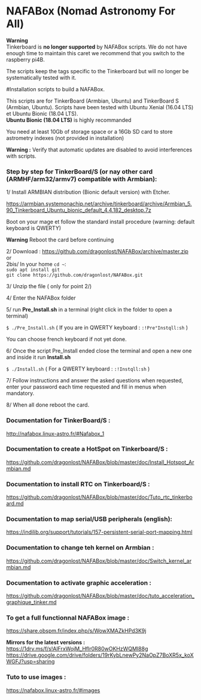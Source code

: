 # NAFABox (Nomad Astronomy For All)

**Warning**   
Tinkerboard is **no longer supported** by NAFABox scripts.
We do not have enough time to maintain this caret we recommend that you switch to the raspberry pi4B. 

The scripts keep the tags specific to the Tinkerboard but will no longer be systematically tested with it.

#Installation scripts to build a NAFABox.

This scripts are for TinkerBoard (Armbian, Ubuntu) and TinkerBoard S (Armbian, Ubuntu).
Scripts have been tested with Ubuntu Xenial (16.04 LTS) et Ubuntu Bionic (18.04 LTS).  
**Ubuntu Bionic (18.04 LTS)** is highly recommanded

You need at least 10Gb of storage space or a 16Gb SD card to store astrometry indexes (not provided in installation)  

**Warning :** Verify that automatic updates are disabled to avoid interferences with scripts.


### Step by step for TinkerBoard/S (or nay other card (ARMHF/arm32/armv7) compatible with Armbian):

1/ Install ARMBIAN distribution (Bionic default version) with Etcher.

https://armbian.systemonachip.net/archive/tinkerboard/archive/Armbian_5.90_Tinkerboard_Ubuntu_bionic_default_4.4.182_desktop.7z    

Boot on your mage et follow the standard install procedure (warning: default keyboard is QWERTY)

**Warning** Reboot the card before continuing

2/ Download :  https://github.com/dragonlost/NAFABox/archive/master.zip  
or  
2bis/ In your home `cd ~`:   
`sudo apt install git`   
`git clone https://github.com/dragonlost/NAFABox.git`

3/ Unzip the file ( only for point 2/)

4/ Enter the NAFABox folder

5/ run **Pre_Install.sh** in a terminal (right click in the folder to open a terminal)

`$ ./Pre_Install.sh` 
( If you are in QWERTY keyboard : `:!Pre°Instqll:sh` ) 

You can choose french keyboard if not yet done.

6/ Once the script Pre_Install ended close the terminal and open a new one and inside it run **Install.sh**

`$ ./Install.sh` 
( For a QWERTY keyboard : `:!Instqll:sh` ) 

7/ Follow instructions and answer the asked questions when requested, enter your password each time requested and fill in menus when mandatory.

8/ When all done reboot the card.


### Documentation for TinkerBoard/S :   
http://nafabox.linux-astro.fr/#Nafabox_1

### Documentation to create a HotSpot on Tinkerboard/S :  
https://github.com/dragonlost/NAFABox/blob/master/doc/Install_Hotspot_Armbian.md   

### Documentation to install RTC on Tinkerboard/S :   
https://github.com/dragonlost/NAFABox/blob/master/doc/Tuto_rtc_tinkerboard.md

### Documentation to map serial/USB peripherals (english):   
https://indilib.org/support/tutorials/157-persistent-serial-port-mapping.html

### Documentation to change teh kernel on Armbian :
https://github.com/dragonlost/NAFABox/blob/master/doc/Switch_kernel_armbian.md

### Documentation to activate graphic acceleration :
https://github.com/dragonlost/NAFABox/blob/master/doc/tuto_acceleration_graphique_tinker.md

### To get a full functionnal NAFABox image :   
https://share.obspm.fr/index.php/s/WowXMAZkHPd3K9j

**Mirrors for the latest versions :**  
https://1drv.ms/f/s!AlFrxWojM_Hflr0R80wOKHzWQMI88g   
https://drive.google.com/drive/folders/19rKybLnewPy2NaOpZ7BoXR5x_koXWGFJ?usp=sharing  

### Tuto to use images :   
https://nafabox.linux-astro.fr/#images


